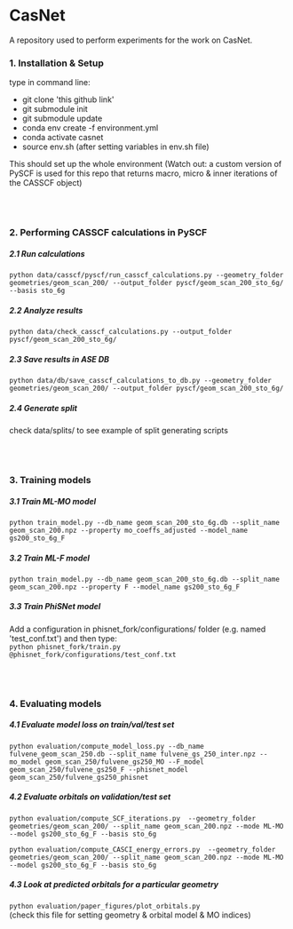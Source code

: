 # CasNet
A repository used to perform experiments for the work on CasNet.

### 1. Installation & Setup
type in command line:
- git clone 'this github link'
- git submodule init
- git submodule update
- conda env create -f environment.yml
- conda activate casnet
- source env.sh (after setting variables in env.sh file)

This should set up the whole environment (Watch out: a custom version of PySCF is used for this repo that returns macro, micro & inner iterations of the CASSCF object)

<br>
<br>

### 2. Performing CASSCF calculations in PySCF
##### 2.1 Run calculations
`python data/casscf/pyscf/run_casscf_calculations.py --geometry_folder geometries/geom_scan_200/ --output_folder pyscf/geom_scan_200_sto_6g/ --basis sto_6g `
##### 2.2 Analyze results
`python data/check_casscf_calculations.py --output_folder pyscf/geom_scan_200_sto_6g/`
##### 2.3 Save results in ASE DB
`python data/db/save_casscf_calculations_to_db.py --geometry_folder geometries/geom_scan_200/ --output_folder pyscf/geom_scan_200_sto_6g/`
##### 2.4 Generate split
check data/splits/ to see example of split generating scripts

<br>
<br>

### 3. Training models
##### 3.1 Train ML-MO model
`python train_model.py --db_name geom_scan_200_sto_6g.db --split_name geom_scan_200.npz --property mo_coeffs_adjusted --model_name gs200_sto_6g_F`
##### 3.2 Train ML-F model
`python train_model.py --db_name geom_scan_200_sto_6g.db --split_name geom_scan_200.npz --property F --model_name gs200_sto_6g_F`
##### 3.3 Train PhiSNet model
Add a configuration in phisnet_fork/configurations/ folder (e.g. named 'test_conf.txt') and then type:\
`python phisnet_fork/train.py @phisnet_fork/configurations/test_conf.txt`

<br>
<br>

### 4. Evaluating models
##### 4.1 Evaluate model loss on train/val/test set
`python evaluation/compute_model_loss.py --db_name fulvene_geom_scan_250.db --split_name fulvene_gs_250_inter.npz --mo_model geom_scan_250/fulvene_gs250_MO --F_model geom_scan_250/fulvene_gs250_F --phisnet_model geom_scan_250/fulvene_gs250_phisnet`
##### 4.2 Evaluate orbitals on validation/test set
`python evaluation/compute_SCF_iterations.py  --geometry_folder geometries/geom_scan_200/ --split_name geom_scan_200.npz --mode ML-MO --model gs200_sto_6g_F --basis sto_6g`

`python evaluation/compute_CASCI_energy_errors.py  --geometry_folder geometries/geom_scan_200/ --split_name geom_scan_200.npz --mode ML-MO --model gs200_sto_6g_F --basis sto_6g`
##### 4.3 Look at predicted orbitals for a particular geometry
`python evaluation/paper_figures/plot_orbitals.py` \
(check this file for setting geometry & orbital model & MO indices)